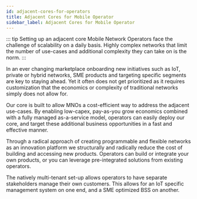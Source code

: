 ```yaml
---
id: adjacent-cores-for-operators
title: Adjacent Cores for Mobile Operator
sidebar_label: Adjacent Cores for Mobile Operator
---
```


::: tip Setting up an adjacent core
Mobile Network Operators face the challenge of scalability on a daily basis. Highly complex networks that limit the number of use-cases and additional complexity they can take on is the norm.
:::

In an ever changing marketplace onboarding new initiatives such as IoT, private or hybrid networks, SME products and targeting specific segments are key to staying ahead. Yet it often does not get prioritized as it requires customization that the economics or complexity of traditional networks simply does not allow for.

Our core is built to allow MNOs a cost-efficient way to address the adjacent use-cases. By enabling low-capex, pay-as-you grow economics combined with a fully managed as-a-service model, operators can easily deploy our core, and target these additional business opportunities in a fast and effective manner.

Through a radical approach of creating programmable and flexible networks as an innovation platform we structurally and radically reduce the cost of building and accessing new products. Operators can build or integrate your own products, or you can leverage pre-integrated solutions from existing operators.

The natively multi-tenant set-up allows operators to have separate stakeholders manage their own customers. This allows for an IoT specific management system on one end, and a SME optimized BSS on another.
